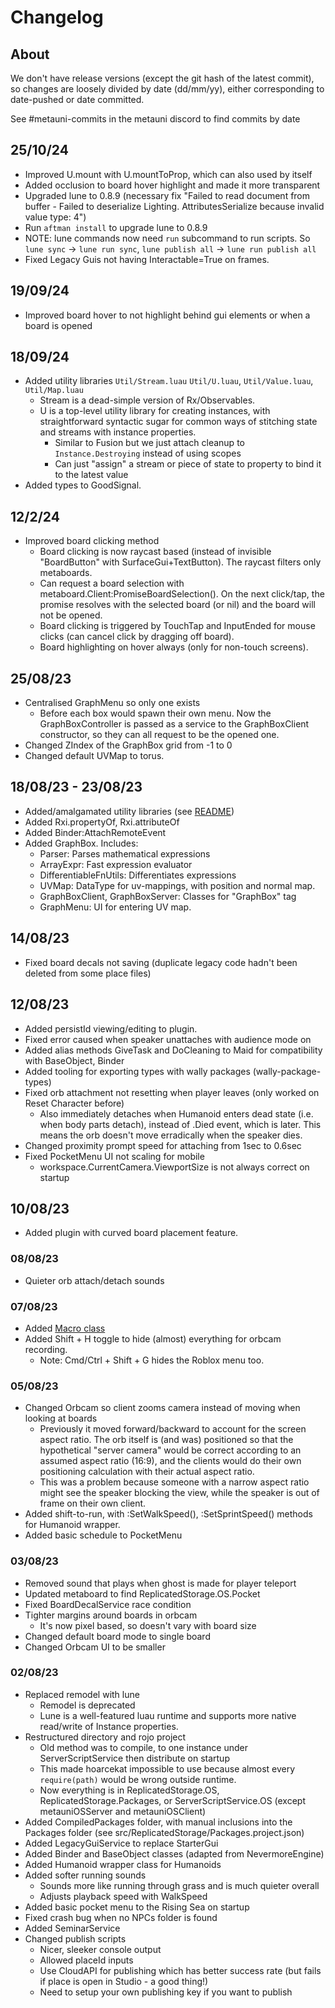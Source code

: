 # Changelog

## About
We don't have release versions (except the git hash of the latest commit),
so changes are loosely divided by date (dd/mm/yy), either corresponding to date-pushed or date committed.

See #metauni-commits in the metauni discord to find commits by date

## 25/10/24
- Improved U.mount with U.mountToProp, which can also used by itself
- Added occlusion to board hover highlight and made it more transparent
- Upgraded lune to 0.8.9 (necessary fix "Failed to read document from buffer - Failed to deserialize Lighting.
AttributesSerialize because invalid value type: 4")
- Run `aftman install` to upgrade lune to 0.8.9
- NOTE: lune commands now need `run` subcommand to run scripts. So `lune sync` -> `lune run sync`, `lune publish all` -> `lune run publish all`
- Fixed Legacy Guis not having Interactable=True on frames.

## 19/09/24
- Improved board hover to not highlight behind gui elements or when a board is opened

## 18/09/24
- Added utility libraries `Util/Stream.luau` `Util/U.luau`, `Util/Value.luau`, `Util/Map.luau`
	- Stream is a dead-simple version of Rx/Observables.
	- U is a top-level utility library for creating instances, with straightforward syntactic sugar
		for common ways of stitching state and streams with instance properties.
		- Similar to Fusion but we just attach cleanup to `Instance.Destroying` instead of using scopes
		- Can just "assign" a stream or piece of state to property to bind it to the latest value
- Added types to GoodSignal.

## 12/2/24
- Improved board clicking method
	- Board clicking is now raycast based (instead of invisible "BoardButton" with SurfaceGui+TextButton). The raycast filters only metaboards.
	- Can request a board selection with metaboard.Client:PromiseBoardSelection(). On the next click/tap, the promise resolves with the selected board (or nil) and the board will not be opened.
	- Board clicking is triggered by TouchTap and InputEnded for mouse clicks (can cancel click by dragging off board).
	- Board highlighting on hover always (only for non-touch screens).

## 25/08/23
- Centralised GraphMenu so only one exists
	- Before each box would spawn their own menu. Now the GraphBoxController is passed as a service to the GraphBoxClient constructor, so they can all request to be the opened one.
- Changed ZIndex of the GraphBox grid from -1 to 0
- Changed default UVMap to torus.

## 18/08/23 - 23/08/23
- Added/amalgamated utility libraries (see [README](./src/ReplicatedStorage/Util/README.md))
- Added Rxi.propertyOf, Rxi.attributeOf
- Added Binder:AttachRemoteEvent
- Added GraphBox. Includes:
	- Parser: Parses mathematical expressions
	- ArrayExpr: Fast expression evaluator
	- DifferentiableFnUtils: Differentiates expressions
	- UVMap: DataType for uv-mappings, with position and normal map.
	- GraphBoxClient, GraphBoxServer: Classes for "GraphBox" tag
	- GraphMenu: UI for entering UV map.

## 14/08/23
- Fixed board decals not saving (duplicate legacy code hadn't been deleted from some place files)

## 12/08/23
- Added persistId viewing/editing to plugin.
- Fixed error caused when speaker unattaches with audience mode on
- Added alias methods GiveTask and DoCleaning to Maid for compatibility with BaseObject, Binder
- Added tooling for exporting types with wally packages (wally-package-types)
- Fixed orb attachment not resetting when player leaves (only worked on Reset Character before)
	- Also immediately detaches when Humanoid enters dead state (i.e. when body parts detach), instead of .Died event, which is later. This means the orb doesn't move erradically when the speaker dies.
- Changed proximity prompt speed for attaching from 1sec to 0.6sec
- Fixed PocketMenu UI not scaling for mobile
	- workspace.CurrentCamera.ViewportSize is not always correct on startup

## 10/08/23
- Added plugin with curved board placement feature.

### 08/08/23
- Quieter orb attach/detach sounds

### 07/08/23
- Added [Macro class](./src/ReplicatedStorage/Util/Macro.lua)
- Added Shift + H toggle to hide (almost) everything for orbcam recording.
	- Note: Cmd/Ctrl + Shift + G hides the Roblox menu too.

### 05/08/23
- Changed Orbcam so client zooms camera instead of moving when looking at boards
	- Previously it moved forward/backward to account for the screen aspect ratio. The orb itself is (and was) positioned so that the hypothetical "server camera" would be correct according to an assumed aspect ratio (16:9), and the clients would do their own positioning calculation with their actual aspect ratio.
	- This was a problem because someone with a narrow aspect ratio might see the speaker blocking the view, while the speaker is out of frame on their own client.
- Added shift-to-run, with :SetWalkSpeed(), :SetSprintSpeed() methods for Humanoid wrapper.
- Added basic schedule to PocketMenu

### 03/08/23
- Removed sound that plays when ghost is made for player teleport
- Updated metaboard to find ReplicatedStorage.OS.Pocket
- Fixed BoardDecalService race condition
- Tighter margins around boards in orbcam
	- It's now pixel based, so doesn't vary with board size
- Changed default board mode to single board
- Changed Orbcam UI to be smaller

### 02/08/23
- Replaced remodel with lune
	- Remodel is deprecated
	- Lune is a well-featured luau runtime and supports more native read/write of Instance properties.
- Restructured directory and rojo project
	- Old method was to compile, to one instance under ServerScriptService then distribute on startup
	- This made hoarcekat impossible to use because almost every `require(path)` would be wrong outside runtime.
	- Now everything is in ReplicatedStorage.OS, ReplicatedStorage.Packages, or ServerScriptService.OS (except metauniOSServer and metauniOSClient)
- Added CompiledPackages folder, with manual inclusions into the Packages folder (see src/ReplicatedStorage/Packages.project.json)
- Added LegacyGuiService to replace StarterGui
- Added Binder and BaseObject classes (adapted from NevermoreEngine)
- Added Humanoid wrapper class for Humanoids
- Added softer running sounds
	- Sounds more like running through grass and is much quieter overall
	- Adjusts playback speed with WalkSpeed
- Added basic pocket menu to the Rising Sea on startup
- Fixed crash bug when no NPCs folder is found
- Added SeminarService
- Changed publish scripts
	- Nicer, sleeker console output
	- Allowed placeId inputs
	- Use CloudAPI for publishing which has better success rate (but fails if place is open in Studio - a good thing!)
	- Need to setup your own publishing key if you want to publish

